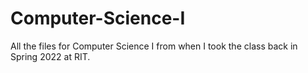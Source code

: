 # Computer-Science-I
All the files for Computer Science I from when I took the class back in Spring 2022 at RIT.
